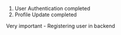 <!-- FRONTEND -->

<!-- BACKEND -->

1. User Authentication completed
2. Profile Update completed

<!-- TODOS -->

Very important - Registering user in backend

